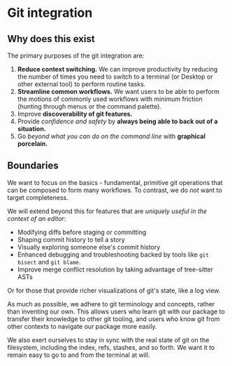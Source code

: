# Git integration

## Why does this exist

The primary purposes of the git integration are:

1. **Reduce context switching.** We can improve productivity by reducing the number of times you need to switch to a terminal (or Desktop or other external tool) to perform routine tasks.
2. **Streamline common workflows.** We want users to be able to perform the motions of commonly used workflows with minimum friction (hunting through menus or the command palette).
3. Improve **discoverability of git features.**
4. Provide _confidence and safety_ by **always being able to back out of a situation.**
5. Go _beyond what you can do on the command line_ with **graphical porcelain.**

## Boundaries

We want to focus on the basics - fundamental, primitive git operations that can be composed to form many workflows. To contrast, we do _not_ want to target completeness.

We will extend beyond this for features that are _uniquely useful in the context of an editor_:

- Modifying diffs before staging or committing
- Shaping commit history to tell a story
- Visually exploring someone else's commit history
- Enhanced debugging and troubleshooting backed by tools like `git bisect` and `git blame`.
- Improve merge conflict resolution by taking advantage of tree-sitter ASTs

Or for those that provide richer visualizations of git's state, like a log view.

As much as possible, we adhere to git terminology and concepts, rather than inventing our own. This allows users who learn git with our package to transfer their knowledge to other git tooling, and users who know git from other contexts to navigate our package more easily.

We also exert ourselves to stay in sync with the real state of git on the filesystem, including the index, refs, stashes, and so forth. We want it to remain easy to go to and from the terminal at will.
